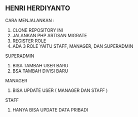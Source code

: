## HENRI HERDIYANTO
CARA MENJALANKAN :
1. CLONE REPOSITORY INI
2. JALANKAN PHP ARTISAN MIGRATE
3. REGISTER ROLE
4. ADA 3 ROLE YAITU STAFF, MANAGER, DAN SUPERADMIN

SUPERADMIN
1. BISA TAMBAH USER BARU
2. BSA TAMBAH DIVISI BARU

MANAGER
1. BISA UPDATE USER ( MANAGER DAN STAFF )

STAFF
1. HANYA BISA UPDATE DATA PRIBADI
